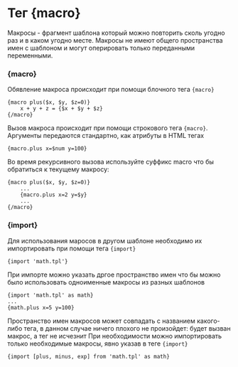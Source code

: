 Тег {macro}
===========

Макросы - фрагмент шаблона который можно повторить сколь угодно раз и в каком угодно месте.
Макросы не имеют общего пространства имен с шаблоном и могут оперировать только переданными переменными.

### {macro}

Обявление макроса происходит при помощи блочного тега `{macro}`

```smarty
{macro plus($x, $y, $z=0)}
    x + y + z = {$x + $y + $z}
{/macro}
```

Вызов макроса происходит при помощи строкового тега `{macro}`. Аргументы передаются стандартно, как атрибуты в HTML тегах

```smarty
{macro.plus x=$num y=100}
```

Во время рекурсивного вызова используйте суффикс macro что бы обратиться к текущему макросу:

```smarty
{macro plus($x, $y, $z=0)}
    ...
    {macro.plus x=2 y=$y}
    ...
{/macro}
```

### {import}

Для использования маросов в другом шаблоне необходимо их импортировать при помощи тега `{import}`

```smarty
{import 'math.tpl'}
```

При импорте можно указать дргое пространство имен что бы можно было использовать одноименные макросы из разных шаблонов

```smarty
{import 'math.tpl' as math}
...
{math.plus x=5 y=100}
```

Пространство имен макросов может совпадать с названием какого-либо тега, в данном случае ничего плохого не произойдет: будет вызван макрос, а тег не исчезнит
При необходимости можно импортировать только необходимые макросы, явно указав в теге `{import}`

```smarty
{import [plus, minus, exp] from 'math.tpl' as math}
```